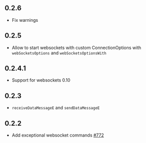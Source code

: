 ## 0.2.6

* Fix warnings

## 0.2.5

* Allow to start websockets with custom ConnectionOptions with `webSocketsOptions` and `webSocketsOptionsWith`

## 0.2.4.1

* Support for websockets 0.10

## 0.2.3

* `receiveDataMessageE` and `sendDataMessageE`

## 0.2.2

* Add exceptional websocket commands [#772](https://github.com/yesodweb/yesod/pull/772)
